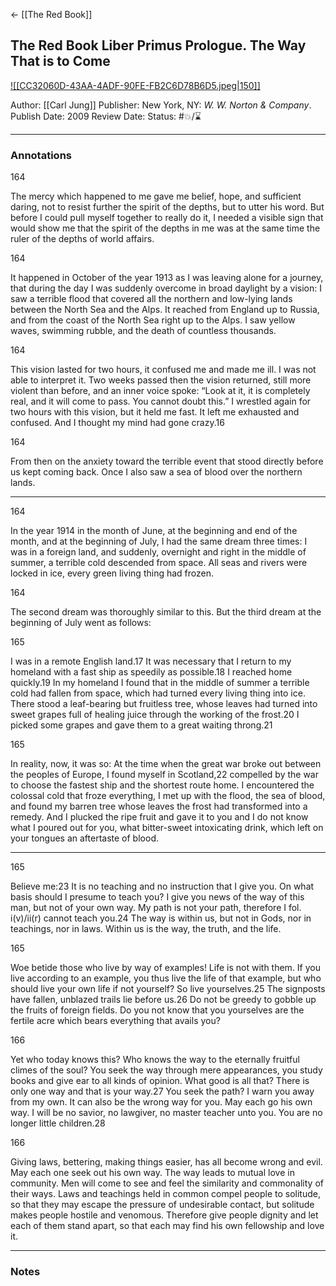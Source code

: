<- [[The Red Book]]

## The Red Book Liber Primus Prologue. The Way That is to Come

[ ![[CC32060D-43AA-4ADF-90FE-FB2C6D78B6D5.jpeg|150]] ](https://www.amazon.com/gp/aw/d/B00FEIHM2M/ref=tmm_kin_swatch_0?ie=UTF8&qid=1682873948&sr=8-1)

Author: [[Carl Jung]]
Publisher: New York, NY: _W. W. Norton & Company_.
Publish Date: 2009
Review Date:
Status: #💥/⌛️ 

___

### Annotations

164

The mercy which happened to me gave me belief, hope, and sufficient daring, not to resist further the spirit of the depths, but to utter his word. But before I could pull myself together to really do it, I needed a visible sign that would show me that the spirit of the depths in me was at the same time the ruler of the depths of world affairs.

164

It happened in October of the year 1913 as I was leaving alone for a journey, that during the day I was suddenly overcome in broad daylight by a vision: I saw a terrible flood that covered all the northern and low-lying lands between the North Sea and the Alps. It reached from England up to Russia, and from the coast of the North Sea right up to the Alps. I saw yellow waves, swimming rubble, and the death of countless thousands.

164

This vision lasted for two hours, it confused me and made me ill. I was not able to interpret it. Two weeks passed then the vision returned, still more violent than before, and an inner voice spoke: “Look at it, it is completely real, and it will come to pass. You cannot doubt this.” I wrestled again for two hours with this vision, but it held me fast. It left me exhausted and confused. And I thought my mind had gone crazy.16

164

From then on the anxiety toward the terrible event that stood directly before us kept coming back. Once I also saw a sea of blood over the northern lands.

---

164

In the year 1914 in the month of June, at the beginning and end of the month, and at the beginning of July, I had the same dream three times: I was in a foreign land, and suddenly, overnight and right in the middle of summer, a terrible cold descended from space. All seas and rivers were locked in ice, every green living thing had frozen.

164

The second dream was thoroughly similar to this. But the third dream at the beginning of July went as follows:

165

I was in a remote English land.17 It was necessary that I return to my homeland with a fast ship as speedily as possible.18 I reached home quickly.19 In my homeland I found that in the middle of summer a terrible cold had fallen from space, which had turned every living thing into ice. There stood a leaf-bearing but fruitless tree, whose leaves had turned into sweet grapes full of healing juice through the working of the frost.20 I picked some grapes and gave them to a great waiting throng.21

165

In reality, now, it was so: At the time when the great war broke out between the peoples of Europe, I found myself in Scotland,22 compelled by the war to choose the fastest ship and the shortest route home. I encountered the colossal cold that froze everything, I met up with the flood, the sea of blood, and found my barren tree whose leaves the frost had transformed into a remedy. And I plucked the ripe fruit and gave it to you and I do not know what I poured out for you, what bitter-sweet intoxicating drink, which left on your tongues an aftertaste of blood.

---

165

Believe me:23 It is no teaching and no instruction that I give you. On what basis should I presume to teach you? I give you news of the way of this man, but not of your own way. My path is not your path, therefore I fol. i(v)/ii(r) cannot teach you.24 The way is within us, but not in Gods, nor in teachings, nor in laws. Within us is the way, the truth, and the life.

165

Woe betide those who live by way of examples! Life is not with them. If you live according to an example, you thus live the life of that example, but who should live your own life if not yourself? So live yourselves.25 The signposts have fallen, unblazed trails lie before us.26 Do not be greedy to gobble up the fruits of foreign fields. Do you not know that you yourselves are the fertile acre which bears everything that avails you?

166

Yet who today knows this? Who knows the way to the eternally fruitful climes of the soul? You seek the way through mere appearances, you study books and give ear to all kinds of opinion. What good is all that? There is only one way and that is your way.27 You seek the path? I warn you away from my own. It can also be the wrong way for you. May each go his own way. I will be no savior, no lawgiver, no master teacher unto you. You are no longer little children.28

166

Giving laws, bettering, making things easier, has all become wrong and evil. May each one seek out his own way. The way leads to mutual love in community. Men will come to see and feel the similarity and commonality of their ways. Laws and teachings held in common compel people to solitude, so that they may escape the pressure of undesirable contact, but solitude makes people hostile and venomous. Therefore give people dignity and let each of them stand apart, so that each may find his own fellowship and love it.

___

### Notes

